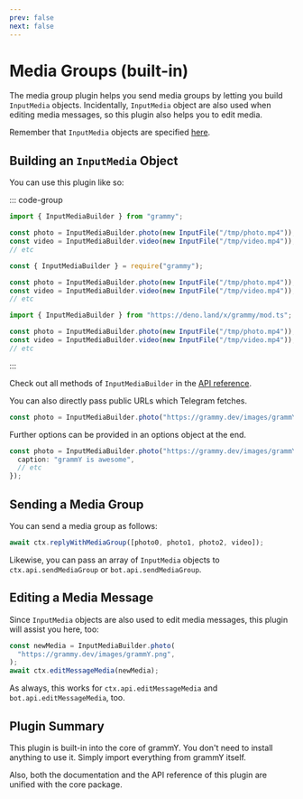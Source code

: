 ```yaml
---
prev: false
next: false
---
```


# Media Groups (built-in)

The media group plugin helps you send media groups by letting you build `InputMedia` objects.
Incidentally, `InputMedia` object are also used when editing media messages, so this plugin also helps you to edit media.

Remember that `InputMedia` objects are specified [here](https://core.telegram.org/bots/api#inputmedia).

## Building an `InputMedia` Object

You can use this plugin like so:

::: code-group

```ts [TypeScript]
import { InputMediaBuilder } from "grammy";

const photo = InputMediaBuilder.photo(new InputFile("/tmp/photo.mp4"));
const video = InputMediaBuilder.video(new InputFile("/tmp/video.mp4"));
// etc
```

```js [JavaScript]
const { InputMediaBuilder } = require("grammy");

const photo = InputMediaBuilder.photo(new InputFile("/tmp/photo.mp4"));
const video = InputMediaBuilder.video(new InputFile("/tmp/video.mp4"));
// etc
```

```ts [Deno]
import { InputMediaBuilder } from "https://deno.land/x/grammy/mod.ts";

const photo = InputMediaBuilder.photo(new InputFile("/tmp/photo.mp4"));
const video = InputMediaBuilder.video(new InputFile("/tmp/video.mp4"));
// etc
```

:::

Check out all methods of `InputMediaBuilder` in the [API reference](/ref/core/inputmediabuilder).

You can also directly pass public URLs which Telegram fetches.

```ts
const photo = InputMediaBuilder.photo("https://grammy.dev/images/grammY.png");
```

Further options can be provided in an options object at the end.

```ts
const photo = InputMediaBuilder.photo("https://grammy.dev/images/grammY.png", {
  caption: "grammY is awesome",
  // etc
});
```

## Sending a Media Group

You can send a media group as follows:

```ts
await ctx.replyWithMediaGroup([photo0, photo1, photo2, video]);
```

Likewise, you can pass an array of `InputMedia` objects to `ctx.api.sendMediaGroup` or `bot.api.sendMediaGroup`.

## Editing a Media Message

Since `InputMedia` objects are also used to edit media messages, this plugin will assist you here, too:

```ts
const newMedia = InputMediaBuilder.photo(
  "https://grammy.dev/images/grammY.png",
);
await ctx.editMessageMedia(newMedia);
```

As always, this works for `ctx.api.editMessageMedia` and `bot.api.editMessageMedia`, too.

## Plugin Summary

This plugin is built-in into the core of grammY.
You don't need to install anything to use it.
Simply import everything from grammY itself.

Also, both the documentation and the API reference of this plugin are unified with the core package.
